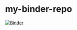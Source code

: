# my-binder-repo


[![Binder](https://mybinder.org/badge_logo.svg)](https://mybinder.org/v2/gh/JArpit17/my-binder-repo/HEAD)
